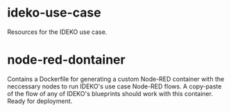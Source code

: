 # ideko-use-case
Resources for the IDEKO use case.

node-red-dontainer
===================
Contains a Dockerfile for generating a custom Node-RED container with the neccessary nodes to run IDEKO's use case Node-RED flows. A copy-paste of the flow of any of IDEKO's blueprints should work with this container. Ready for deployment.
